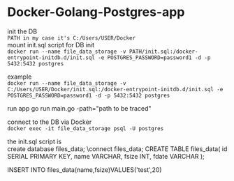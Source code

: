 # Docker-Golang-Postgres-app

init the DB  
`PATH in my case it's C:/Users/USER/Docker`  
mount init.sql script for DB init  
`docker run --name file_data_storage -v PATH/init.sql:/docker-entrypoint-initdb.d/init.sql -e POSTGRES_PASSWORD=password1 -d -p 5432:5432 postgres`

example  
`docker run --name file_data_storage -v C:/Users/USER/Docker/init.sql:/docker-entrypoint-initdb.d/init.sql -e POSTGRES_PASSWORD=password1 -d -p 5432:5432 postgres`

run app 
go run main.go -path="path to be traced"

connect to the DB via Docker  
`docker exec -it file_data_storage psql -U postgres`

the init.sql script is  
create database files_data;
\connect files_data;
CREATE TABLE files_data(
   id SERIAL PRIMARY KEY,
   name VARCHAR,
   fsize INT,
   fdate VARCHAR
);

INSERT INTO files_data(name,fsize)VALUES('test',20)